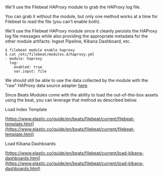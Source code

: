 We'll use the Filebeat HAProxy module to grab the HAProxy log file.

You can grab it without the module, but only one method works at a
time for Filebeat to read the file (you can't enable both).

We'll use the Filebeat HAProxy module since it cleanly persists the
HAProxy log file messages while also providing the appropriate metadata
for the other module artifacts: Ingest Pipeline, Kibana Dashboard, etc.

```
$ filebeat module enable haproxy
$ cat /etc/filebeat/modules.d/haproxy.yml
- module: haproxy
  log:
    enabled: true
    var.input: file
```
We should still be able to use the data collected by the module with
the "raw" HAProxy data source adapter [here](/data-sources/haproxy).

Since Beats Modules come with the ability to load the out-of-the-box
assets using the beat, you can leverage that method as described below.

Load Index Template

[https://www.elastic.co/guide/en/beats/filebeat/current/filebeat-template.html](https://www.elastic.co/guide/en/beats/filebeat/current/filebeat-template.html)

Load Kibana Dashboards

[https://www.elastic.co/guide/en/beats/filebeat/current/load-kibana-dashboards.html](https://www.elastic.co/guide/en/beats/filebeat/current/load-kibana-dashboards.html)
